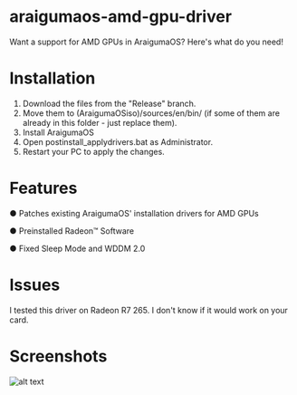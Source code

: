 # araigumaos-amd-gpu-driver
Want a support for AMD GPUs in AraigumaOS? Here's what do you need!

# Installation
1. Download the files from the "Release" branch.
2. Move them to (AraigumaOSiso)/sources/en/bin/ (if some of them are already in this folder - just replace them).
3. Install AraigumaOS
4. Open postinstall_applydrivers.bat as Administrator.
5. Restart your PC to apply the changes.

# Features
● Patches existing AraigumaOS' installation drivers for AMD GPUs

● Preinstalled Radeon™ Software

● Fixed Sleep Mode and WDDM 2.0

# Issues
I tested this driver on Radeon R7 265. I don't know if it would work on your card.

# Screenshots
![alt text](https://media.discordapp.net/attachments/742302504909275221/921058698904891453/Screenshot_AraigumaOS_16_12_2021_22_10_23.png?width=1920&height=1080)
